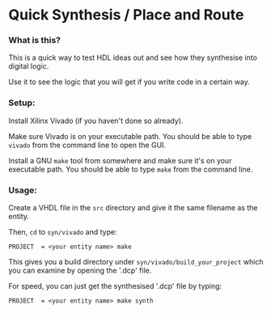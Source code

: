 # Quick Synthesis / Place and Route

### What is this?

This is a quick way to test HDL ideas out and see how they synthesise into digital logic.

Use it to see the logic that you will get if you write code in a certain way.



### Setup:

Install Xilinx Vivado (if you haven't done so already).

Make sure Vivado is on your executable path.  You should be able to type `vivado` from the command line to open the GUI.

Install a GNU `make` tool from somewhere and make sure it's on your executable path.  You should be able to type `make` from the command line.



### Usage:

Create a VHDL file in the `src` directory and give it the same filename as the entity.

Then, `cd` to `syn/vivado` and type:

`PROJECT  = <your entity name> make`

This gives you a build directory under `syn/vivado/build_your_project` which you can examine by opening the '.dcp' file.



For speed, you can just get the synthesised '.dcp' file by typing:

`PROJECT  = <your entity name> make synth`

